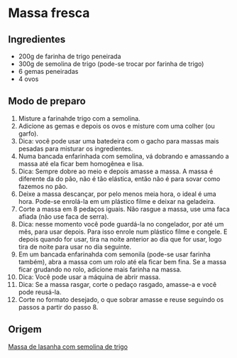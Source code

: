 # Massa fresca

## Ingredientes
* 200g de farinha de trigo peneirada
* 300g de semolina de trigo (pode-se trocar por farinha de trigo)
* 6 gemas peneiradas
* 4 ovos

## Modo de preparo
1. Misture a farinahde trigo com a semolina.
2. Adicione as gemas e depois os ovos e misture com uma colher (ou garfo).
3. Dica: você pode usar uma batedeira com o gacho para massas mais pesadas para misturar os ingredientes.
4. Numa bancada enfarinhada com semolina, vá dobrando e amassando a massa até ela ficar bem homogênea e lisa.
5. Dica: Sempre dobre ao meio e depois amasse a massa. A massa é diferente da do pão, não é tão elástica, então não é para sovar como fazemos no pão.
6. Deixe a massa descançar, por pelo menos meia hora, o ideal é uma hora. Pode-se enrolá-la em um plástico filme e deixar na geladeira.
7. Corte a massa em 8 pedaços iguais. Não rasgue a massa, use uma faca afiada (não use faca de serra).
8. Dica: nesse momento você pode guardá-la no congelador, por até um mês, para usar depois. Para isso enrole num plástico filme e congele. E depois quando for usar, tira na noite anterior ao dia que for usar, logo tira de noite para usar no dia seguinte.
9. Em um bancada enfarinahda com semonila (pode-se usar farinha também), abra a massa com um rolo até ela ficar bem fina. Se a massa ficar grudando no rolo, adicione mais farinha na massa.
10. Dica: Você pode usar a máquina de abrir massa.
11. Dica: Se a massa rasgar, corte o pedaço rasgado, amasse-a e você pode reusá-la.
12. Corte no formato desejado, o que sobrar amasse e reuse seguindo os passos a partir do passo 8.

## Origem
[Massa de lasanha com semolina de trigo](https://youtu.be/lTlpk12sPes)
